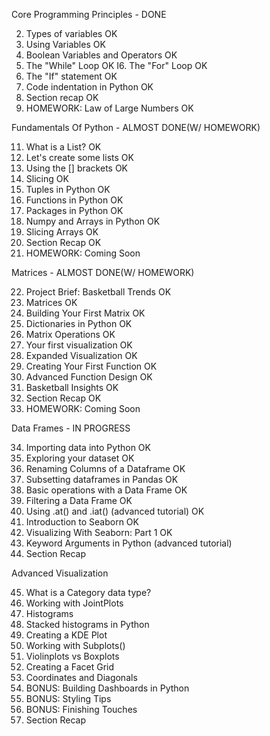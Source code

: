 Core Programming Principles - DONE
 
2. Types of variables OK
3. Using Variables OK
4. Boolean Variables and Operators OK
5. The "While" Loop OK
I6. The "For" Loop OK
7. The "If" statement OK
8. Code indentation in Python OK
9. Section recap OK
10. HOMEWORK: Law of Large Numbers OK

Fundamentals Of Python - ALMOST DONE(W/ HOMEWORK)
 
11. What is a List? OK
12. Let's create some lists OK
13. Using the [] brackets OK
14. Slicing OK
15. Tuples in Python OK
16. Functions in Python OK
17. Packages in Python OK
18. Numpy and Arrays in Python OK
19. Slicing Arrays OK
20. Section Recap OK
21. HOMEWORK: Coming Soon 
 
Matrices - ALMOST DONE(W/ HOMEWORK)
 
22. Project Brief: Basketball Trends OK
23. Matrices OK
24. Building Your First Matrix OK
25. Dictionaries in Python OK
26. Matrix Operations OK
27. Your first visualization OK
28. Expanded Visualization OK
29. Creating Your First Function OK
30. Advanced Function Design OK
31. Basketball Insights OK
32. Section Recap OK
33. HOMEWORK: Coming Soon 

Data Frames - IN PROGRESS
 
34. Importing data into Python OK
35. Exploring your dataset OK
36. Renaming Columns of a Dataframe OK
37. Subsetting dataframes in Pandas OK
38. Basic operations with a Data Frame OK
39. Filtering a Data Frame OK
40. Using .at() and .iat() (advanced tutorial) OK
41. Introduction to Seaborn OK
42. Visualizing With Seaborn: Part 1 OK
43. Keyword Arguments in Python (advanced tutorial) 
44. Section Recap 

Advanced Visualization
 
45. What is a Category data type? 
46. Working with JointPlots 
47. Histograms 
48. Stacked histograms in Python 
49. Creating a KDE Plot 
50. Working with Subplots() 
51. Violinplots vs Boxplots 
52. Creating a Facet Grid 
53. Coordinates and Diagonals 
54. BONUS: Building Dashboards in Python 
55. BONUS: Styling Tips 
56. BONUS: Finishing Touches 
57. Section Recap
